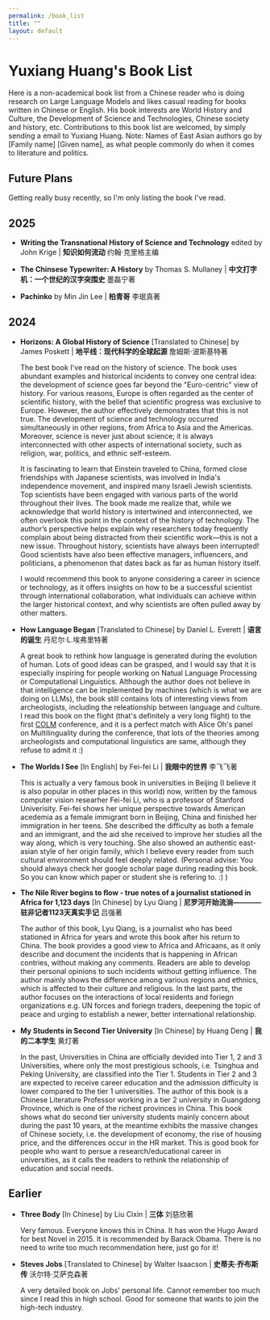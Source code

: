 ```yaml
---
permalink: /book_list
title: ""
layout: default
---
```


# Yuxiang Huang's Book List

Here is a non-academical book list from a Chinese reader who is doing research on Large Language Models and likes casual reading for books written in Chinese or English. His book interests are World History and Culture, the Development of Science and Technologies, Chinese society and history, etc. Contributions to this book list are welcomed, by simply sending a email to Yuxiang Huang. Note: Names of East Asian authors go by [Family name] [Given name], as what people commonly do when it comes to literature and politics.

## Future Plans

Getting really busy recently, so I'm only listing the book I've read.

## 2025

- **Writing the Transnational History of Science and Technology** edited by John Krige \| **知识如何流动** 约翰·克里格主编 

- **The Chinsese Typewriter: A History** by Thomas S. Mullaney \| **中文打字机：一个世纪的汉字突围史** 墨磊宁著

- **Pachinko** by Min Jin Lee \| **柏青哥** 李珉真著 

## 2024

- **Horizons: A Global History of Science** [Translated to Chinese] by James Poskett \| **地平线：现代科学的全球起源** 詹姆斯·波斯基特著

    The best book I've read on the history of science. The book uses abundant examples and historical incidents to convey one central idea: the development of science goes far beyond the "Euro-centric" view of history. For various reasons, Europe is often regarded as the center of scientific history, with the belief that scientific progress was exclusive to Europe. However, the author effectively demonstrates that this is not true. The development of science and technology occurred simultaneously in other regions, from Africa to Asia and the Americas. Moreover, science is never just about science; it is always interconnected with other aspects of international society, such as religion, war, politics, and ethnic self-esteem.

    It is fascinating to learn that Einstein traveled to China, formed close friendships with Japanese scientists, was involved in India's independence movement, and inspired many Israeli Jewish scientists. Top scientists have been engaged with various parts of the world throughout their lives. The book made me realize that, while we acknowledge that world history is intertwined and interconnected, we often overlook this point in the context of the history of technology. The author’s perspective helps explain why researchers today frequently complain about being distracted from their scientific work—this is not a new issue. Throughout history, scientists have always been interrupted! Good scientists have also been effective managers, influencers, and politicians, a phenomenon that dates back as far as human history itself.

    I would recommend this book to anyone considering a career in science or technology, as it offers insights on how to be a successful scientist through international collaboration, what individuals can achieve within the larger historical context, and why scientists are often pulled away by other matters.

- **How Language Began** [Translated to Chinese] by Daniel L. Everett \| **语言的诞生** 丹尼尔·L.埃弗里特著

    A great book to rethink how language is generated during the evolution of human. Lots of good ideas can be grasped, and I would say that it is especially inspiring for people working on Natual Language Processing or Computational Linguistics. Although the author does not believe in that intelligence can be implemented by machines (which is what we are doing on LLMs), the book still contains lots of interesting views from archeologists, including the releationship between language and culture. I read this book on the flight (that's definitely a very long flight) to the first [COLM](https://colmweb.org/) conference, and it is a perfect match with Alice Oh's panel on Multilinguality during the conference, that lots of the theories among archeologists and computational linguistics are same, although they refuse to admit it :)

- **The Worlds I See** [In English] by Fei-fei Li \| **我眼中的世界** 李飞飞著

    This is actually a very famous book in universities in Beijing (I believe it is also popular in other places in this world) now, written by the famous computer vision researher Fei-fei Li, who is a professor of Stanford Univerisity. Fei-fei shows her unique perspective towards American acedemia as a female immigrant born in Beijing, China and finished her immigration in her teens. She described the difficulty as both a female and an immigrant, and the aid she received to improve her studies all the way along, which is very touching. She also showed an authentic east-asian style of her origin family, which I believe every reader from such cultural environment should feel deeply related. (Personal advise: You should always check her google scholar page during reading this book. So you can know which paper or student she is refering to. :) )

- **The Nile River begins to flow - true notes of a journalist stationed in Africa for 1,123 days** [In Chinese] by Lyu Qiang \| **尼罗河开始流淌————驻非记者1123天真实手记** 吕强著

    The author of this book, Lyu Qiang, is a journalist who has beed stationed in Africa for years and wrote this book after his return to China. The book provides a good view to Africa and Africaans, as it only describe and document the incidents that is happening in African contries, without making any comments. Readers are able to develop their personal opinions to such incidents without getting influence. The author mainly shows the difference among various regions and ethnics, which is affected to their culture and religious. In the last parts, the author focuses on the interactions of local residents and foriegn organizations e.g. UN forces and foriegn traders, deepening the topic of peace and urging to establish a newer, better international relationship.

- **My Students in Second Tier University** [In Chinese] by Huang Deng \| **我的二本学生** 黄灯著

    In the past, Universities in China are officially devided into Tier 1, 2 and 3 Universities, where only the most prestigious schools, i.e. Tsinghua and Peking University, are classified into the Tier 1. Students in Tier 2 and 3 are expected to receive career education and the admission difficulty is lower compared to the tier 1 universities. The author of this book is a Chinese Literature Professor working in a tier 2 university in Guangdong Province, which is one of the richest provinces in China. This book shows what do second tier university students mainly concern about during the past 10 years, at the meantime exhibits the massive changes of Chinese society, i.e. the development of economy, the rise of housing price, and the differences occur in the HR market. This is good book for people who want to persue a research/educational career in universities, as it calls the readers to rethink the relationship of education and social needs.


## Earlier

- **Three Body** [In Chinese] by Liu Cixin \| **三体** 刘慈欣著

    Very famous. Everyone knows this in China. It has won the Hugo Award for best Novel in 2015. It is recommended by Barack Obama. There is no need to write too much recommendation here, just go for it!

- **Steves Jobs** [Translated to Chinese] by Walter Isaacson \| **史蒂夫·乔布斯传** 沃尔特·艾萨克森著

    A very detailed book on Jobs' personal life. Cannot remember too much since I read this in high school. Good for someone that wants to join the high-tech industry.

